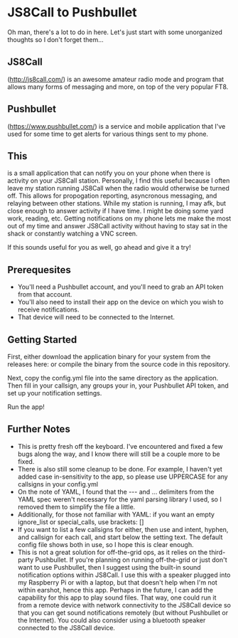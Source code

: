 # JS8Call to Pushbullet

Oh man, there's a lot to do in here. Let's just start with some unorganized thoughts so I don't forget them...

## JS8Call
(http://js8call.com/) is an awesome amateur radio mode and program that allows many forms of messaging and more, on top of the very popular FT8.

## Pushbullet
(https://www.pushbullet.com/) is a service and mobile application that I've used for some time to get alerts for various things sent to my phone.

## This
is a small application that can notify you on your phone when there is activity on your JS8Call station.
Personally, I find this useful because I often leave my station running JS8Call when the radio would otherwise be turned off.
This allows for propogation reporting, asyncronous messaging, and relaying between other stations.
While my station is running, I may afk, but close enough to answer activity if I have time. I might be doing some yard work, reading, etc. 
Getting notifications on my phone lets me make the most out of my time and answer JS8Call activity without having to stay sat in the shack or constantly watching a VNC screen.

If this sounds useful for you as well, go ahead and give it a try!

Prerequesites
-------------
* You'll need a Pushbullet account, and you'll need to grab an API token from that account.
* You'll also need to install their app on the device on which you wish to receive notifications.
* That device will need to be connected to the Internet.


Getting Started
---------------
First, either download the application binary for your system from the releases here:
or compile the binary from the source code in this repository.

Next, copy the config.yml file into the same directory as the application.
Then fill in your callsign, any groups your in, your Pushbullet API token, and set up your notification settings.

Run the app!


Further Notes
-------------
* This is pretty fresh off the keyboard. I've encountered and fixed a few bugs along the way, and I know there will still be a couple more to be fixed.
* There is also still some cleanup to be done. For example, I haven't yet added case in-sensitivity to the app, so please use UPPERCASE for any callsigns in your config.yml
* On the note of YAML, I found that the --- and ... delimiters from the YAML spec weren't necessary for the yaml parsing library I used, so I removed them to simplify the file a little.
* Additionally, for those not familiar with YAML: if you want an empty ignore_list or special_calls, use brackets: []
* If you want to list a few callsigns for either, then use and intent, hyphen, and callsign for each call, and start below the setting text. The default config file shows both in use, so I hope this is clear enough.
* This is not a great solution for off-the-grid ops, as it relies on the third-party Pushbullet.
If you're planning on running off-the-grid or just don't want to use Pushbullet, then I suggest using the built-in sound notification options within JS8Call. I use this with a speaker plugged into my Raspberry Pi or with a laptop, but that doesn't help when I'm not within earshot, hence this app.
Perhaps in the future, I can add the capability for this app to play sound files. That way, one could run it from a remote device with network connectivity to the JS8Call device so that you can get sound notifications remotely (but without Pushbullet or the Internet). You could also consider using a bluetooth speaker connected to the JS8Call device.

